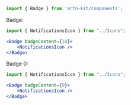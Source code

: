 ```jsx static
import { Badge } from 'artn-kit/components';
```

Badge:
```jsx
import { NotificationsIcon } from "../Icons";

<Badge badgeContent={10}>
    <NotificationsIcon />
</Badge>
```

Badge 0:
```jsx
import { NotificationsIcon } from "../Icons";

<Badge badgeContent={0}>
    <NotificationsIcon />
</Badge>
```
